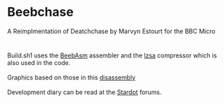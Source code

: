 #
# Beebchase
A Reimplmentation of Deatchchase by Marvyn Estourt for the BBC Micro
#
Build.sh1 uses the [BeebAsm](https://github.com/stardot/beebasm) assembler and the [lzsa](https://github.com/emmanuel-marty/lzsa) compressor which is also used in the code.\
\
Graphics based on those in this [disassembly](https://github.com/Ritchie333/deathchase)\
\
Development diary can be read at the [Stardot](https://stardot.org.uk/forums/viewtopic.php?f=53&t=26502) forums.
